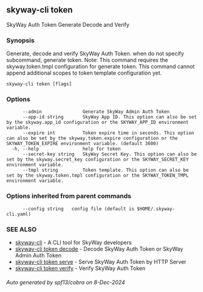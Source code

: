 ## skyway-cli token

SkyWay Auth Token Generate Decode and Verify

### Synopsis

Generate, decode and verify SkyWay Auth Token.
when do not specify subcommand, generate token.
Note: This command requires the skyway.token.tmpl configuration for generate token.
This command cannot append additional scopes to token template configuration yet.

```
skyway-cli token [flags]
```

### Options

```
      --admin               Generate SkyWay Admin Auth Token
      --app-id string       SkyWay App ID. This option can also be set by the skyway.app_id configuration or the SKYWAY_APP_ID environment variable.
      --expire int          Token expire time in seconds. This option can also be set by the skyway.token.expire configuration or the SKYWAY_TOKEN_EXPIRE environment variable. (default 3600)
  -h, --help                help for token
      --secret-key string   SkyWay Secret Key. This option can also be set by the skyway.secret_key configuration or the SKYWAY_SECRET_KEY environment variable.
      --tmpl string         Token template. This option can also be set by the skyway.token.tmpl configuration or the SKYWAY_TOKEN_TMPL environment variable.
```

### Options inherited from parent commands

```
      --config string   config file (default is $HOME/.skyway-cli.yaml)
```

### SEE ALSO

* [skyway-cli](skyway-cli.md)	 - A CLI tool for SkyWay developers
* [skyway-cli token decode](skyway-cli_token_decode.md)	 - Decode SkyWay Auth Token or SkyWay Admin Auth Token
* [skyway-cli token serve](skyway-cli_token_serve.md)	 - Serve SkyWay Auth Token by HTTP Server
* [skyway-cli token verify](skyway-cli_token_verify.md)	 - Verify SkyWay Auth Token

###### Auto generated by spf13/cobra on 8-Dec-2024
